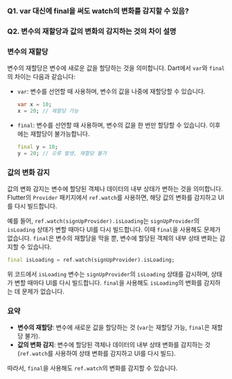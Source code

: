 ### Q1. var 대신에 final을 써도 watch의 변화를 감지할 수 있음?

### Q2. 변수의 재할당과 값의 변화의 감지하는 것의 차이 설명

### 변수의 재할당
변수의 재할당은 변수에 새로운 값을 할당하는 것을 의미합니다. Dart에서 `var`와 `final`의 차이는 다음과 같습니다:

- `var`: 변수를 선언할 때 사용하며, 변수의 값을 나중에 재할당할 수 있습니다.
  
  ```dart
  var x = 10;
  x = 20; // 재할당 가능
  ```
  
- `final`: 변수를 선언할 때 사용하며, 변수의 값을 한 번만 할당할 수 있습니다. 이후에는 재할당이 불가능합니다.
  ```dart
  final y = 10;
  y = 20; // 오류 발생, 재할당 불가
  ```

### 값의 변화 감지
값의 변화 감지는 변수에 할당된 객체나 데이터의 내부 상태가 변하는 것을 의미합니다. Flutter의 `Provider` 패키지에서 `ref.watch`를 사용하면, 해당 값의 변화를 감지하고 UI를 다시 빌드합니다.

예를 들어, `ref.watch(signUpProvider).isLoading`는 `signUpProvider`의 `isLoading` 상태가 변할 때마다 UI를 다시 빌드합니다. 이때 `final`을 사용해도 문제가 없습니다. `final`은 변수의 재할당을 막을 뿐, 변수에 할당된 객체의 내부 상태 변화는 감지할 수 있습니다.

```dart
final isLoading = ref.watch(signUpProvider).isLoading;
```

위 코드에서 `isLoading` 변수는 `signUpProvider`의 `isLoading` 상태를 감시하며, 상태가 변할 때마다 UI를 다시 빌드합니다. `final`을 사용해도 `isLoading`의 변화를 감지하는 데 문제가 없습니다.

### 요약
- **변수의 재할당**: 변수에 새로운 값을 할당하는 것 (`var`는 재할당 가능, `final`은 재할당 불가).
- **값의 변화 감지**: 변수에 할당된 객체나 데이터의 내부 상태 변화를 감지하는 것 (`ref.watch`를 사용하여 상태 변화를 감지하고 UI를 다시 빌드).

따라서, `final`을 사용해도 `ref.watch`의 변화를 감지할 수 있습니다.